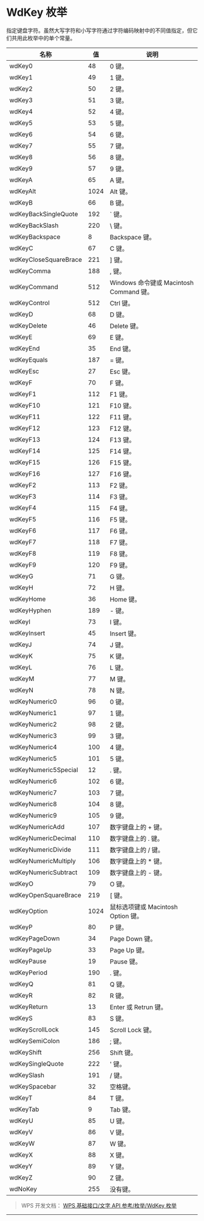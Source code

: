 # WdKey 枚举

指定键盘字符。虽然大写字符和小写字符通过字符编码映射中的不同值指定，但它们共用此枚举中的单个常量。

| 名称                  | 值   | 说明                                    |
|-----------------------|------|-----------------------------------------|
| wdKey0                | 48   | 0 键。                                  |
| wdKey1                | 49   | 1 键。                                  |
| wdKey2                | 50   | 2 键。                                  |
| wdKey3                | 51   | 3 键。                                  |
| wdKey4                | 52   | 4 键。                                  |
| wdKey5                | 53   | 5 键。                                  |
| wdKey6                | 54   | 6 键。                                  |
| wdKey7                | 55   | 7 键。                                  |
| wdKey8                | 56   | 8 键。                                  |
| wdKey9                | 57   | 9 键。                                  |
| wdKeyA                | 65   | A 键。                                  |
| wdKeyAlt              | 1024 | Alt 键。                                |
| wdKeyB                | 66   | B 键。                                  |
| wdKeyBackSingleQuote  | 192  | \` 键。                                 |
| wdKeyBackSlash        | 220  | \\ 键。                                 |
| wdKeyBackspace        | 8    | Backspace 键。                          |
| wdKeyC                | 67   | C 键。                                  |
| wdKeyCloseSquareBrace | 221  | \] 键。                                 |
| wdKeyComma            | 188  | , 键。                                  |
| wdKeyCommand          | 512  | Windows 命令键或 Macintosh Command 键。 |
| wdKeyControl          | 512  | Ctrl 键。                               |
| wdKeyD                | 68   | D 键。                                  |
| wdKeyDelete           | 46   | Delete 键。                             |
| wdKeyE                | 69   | E 键。                                  |
| wdKeyEnd              | 35   | End 键。                                |
| wdKeyEquals           | 187  | = 键。                                  |
| wdKeyEsc              | 27   | Esc 键。                                |
| wdKeyF                | 70   | F 键。                                  |
| wdKeyF1               | 112  | F1 键。                                 |
| wdKeyF10              | 121  | F10 键。                                |
| wdKeyF11              | 122  | F11 键。                                |
| wdKeyF12              | 123  | F12 键。                                |
| wdKeyF13              | 124  | F13 键。                                |
| wdKeyF14              | 125  | F14 键。                                |
| wdKeyF15              | 126  | F15 键。                                |
| wdKeyF16              | 127  | F16 键。                                |
| wdKeyF2               | 113  | F2 键。                                 |
| wdKeyF3               | 114  | F3 键。                                 |
| wdKeyF4               | 115  | F4 键。                                 |
| wdKeyF5               | 116  | F5 键。                                 |
| wdKeyF6               | 117  | F6 键。                                 |
| wdKeyF7               | 118  | F7 键。                                 |
| wdKeyF8               | 119  | F8 键。                                 |
| wdKeyF9               | 120  | F9 键。                                 |
| wdKeyG                | 71   | G 键。                                  |
| wdKeyH                | 72   | H 键。                                  |
| wdKeyHome             | 36   | Home 键。                               |
| wdKeyHyphen           | 189  | \- 键。                                 |
| wdKeyI                | 73   | I 键。                                  |
| wdKeyInsert           | 45   | Insert 键。                             |
| wdKeyJ                | 74   | J 键。                                  |
| wdKeyK                | 75   | K 键。                                  |
| wdKeyL                | 76   | L 键。                                  |
| wdKeyM                | 77   | M 键。                                  |
| wdKeyN                | 78   | N 键。                                  |
| wdKeyNumeric0         | 96   | 0 键。                                  |
| wdKeyNumeric1         | 97   | 1 键。                                  |
| wdKeyNumeric2         | 98   | 2 键。                                  |
| wdKeyNumeric3         | 99   | 3 键。                                  |
| wdKeyNumeric4         | 100  | 4 键。                                  |
| wdKeyNumeric5         | 101  | 5 键。                                  |
| wdKeyNumeric5Special  | 12   | . 键。                                  |
| wdKeyNumeric6         | 102  | 6 键。                                  |
| wdKeyNumeric7         | 103  | 7 键。                                  |
| wdKeyNumeric8         | 104  | 8 键。                                  |
| wdKeyNumeric9         | 105  | 9 键。                                  |
| wdKeyNumericAdd       | 107  | 数字键盘上的 + 键。                     |
| wdKeyNumericDecimal   | 110  | 数字键盘上的 . 键。                     |
| wdKeyNumericDivide    | 111  | 数字键盘上的 / 键。                     |
| wdKeyNumericMultiply  | 106  | 数字键盘上的 \* 键。                    |
| wdKeyNumericSubtract  | 109  | 数字键盘上的 - 键。                     |
| wdKeyO                | 79   | O 键。                                  |
| wdKeyOpenSquareBrace  | 219  | \[ 键。                                 |
| wdKeyOption           | 1024 | 鼠标选项键或 Macintosh Option 键。      |
| wdKeyP                | 80   | P 键。                                  |
| wdKeyPageDown         | 34   | Page Down 键。                          |
| wdKeyPageUp           | 33   | Page Up 键。                            |
| wdKeyPause            | 19   | Pause 键。                              |
| wdKeyPeriod           | 190  | . 键。                                  |
| wdKeyQ                | 81   | Q 键。                                  |
| wdKeyR                | 82   | R 键。                                  |
| wdKeyReturn           | 13   | Enter 或 Retrun 键。                    |
| wdKeyS                | 83   | S 键。                                  |
| wdKeyScrollLock       | 145  | Scroll Lock 键。                        |
| wdKeySemiColon        | 186  | ; 键。                                  |
| wdKeyShift            | 256  | Shift 键。                              |
| wdKeySingleQuote      | 222  | ' 键。                                  |
| wdKeySlash            | 191  | / 键。                                  |
| wdKeySpacebar         | 32   | 空格键。                                |
| wdKeyT                | 84   | T 键。                                  |
| wdKeyTab              | 9    | Tab 键。                                |
| wdKeyU                | 85   | U 键。                                  |
| wdKeyV                | 86   | V 键。                                  |
| wdKeyW                | 87   | W 键。                                  |
| wdKeyX                | 88   | X 键。                                  |
| wdKeyY                | 89   | Y 键。                                  |
| wdKeyZ                | 90   | Z 键。                                  |
| wdNoKey               | 255  | 没有键。                                |

> WPS 开发文档： [WPS 基础接口/文字 API 参考/枚举/WdKey 枚举](https://qn.cache.wpscdn.cn/encs/doc/office_v19/topics/WPS%20%E5%9F%BA%E7%A1%80%E6%8E%A5%E5%8F%A3/%E6%96%87%E5%AD%97%20API%20%E5%8F%82%E8%80%83/%E6%9E%9A%E4%B8%BE/WdKey%20%E6%9E%9A%E4%B8%BE.html)

------------------------------------------------------------------------
